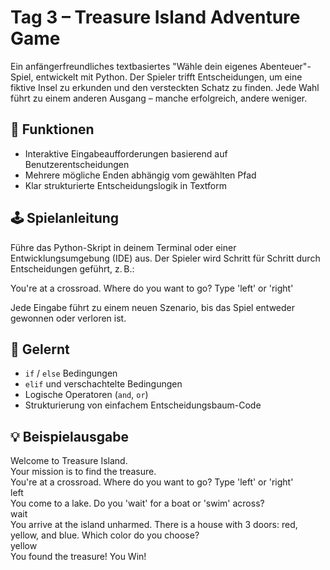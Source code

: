 # Tag 3 – Treasure Island Adventure Game

Ein anfängerfreundliches textbasiertes "Wähle dein eigenes Abenteuer"-Spiel, entwickelt mit Python. Der Spieler trifft Entscheidungen, um eine fiktive Insel zu erkunden und den versteckten Schatz zu finden. Jede Wahl führt zu einem anderen Ausgang – manche erfolgreich, andere weniger.

## 🚀 Funktionen

- Interaktive Eingabeaufforderungen basierend auf Benutzerentscheidungen
- Mehrere mögliche Enden abhängig vom gewählten Pfad
- Klar strukturierte Entscheidungslogik in Textform

## 🕹 Spielanleitung

Führe das Python-Skript in deinem Terminal oder einer Entwicklungsumgebung (IDE) aus. Der Spieler wird Schritt für Schritt durch Entscheidungen geführt, z. B.:

You're at a crossroad. Where do you want to go? Type 'left' or 'right'

Jede Eingabe führt zu einem neuen Szenario, bis das Spiel entweder gewonnen oder verloren ist.

## 🧠 Gelernt

- `if` / `else` Bedingungen
- `elif` und verschachtelte Bedingungen
- Logische Operatoren (`and`, `or`)
- Strukturierung von einfachem Entscheidungsbaum-Code

## 💡 Beispielausgabe

Welcome to Treasure Island.<br>
Your mission is to find the treasure.<br>
You're at a crossroad. Where do you want to go? Type 'left' or 'right'<br>
left<br>
You come to a lake. Do you 'wait' for a boat or 'swim' across?<br>
wait<br>
You arrive at the island unharmed. There is a house with 3 doors: red, yellow, and blue. Which color do you choose?<br>
yellow<br>
You found the treasure! You Win!
